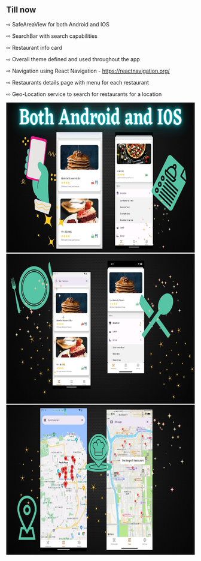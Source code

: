 
## Till now 
⇨ SafeAreaView for both Android and IOS

⇨ SearchBar with search capabilities

⇨ Restaurant info card  

⇨ Overall theme defined and used throughout the app 

⇨ Navigation using React Navigation - https://reactnavigation.org/

⇨ Restaurants details page with menu for each restaurant

⇨ Geo-Location service to search for restaurants for a location


<img src="https://github.com/kritika243/GoToMeals/blob/main/assets/readme/1.jpg" alt="drawing" width="800" height="400" />
<img src="https://github.com/kritika243/GoToMeals/blob/main/assets/readme/2.jpg" alt="drawing" width="800" height="400" />
<img src="https://github.com/kritika243/GoToMeals/blob/main/assets/readme/3.jpg" alt="drawing" width="800" height="400" />



